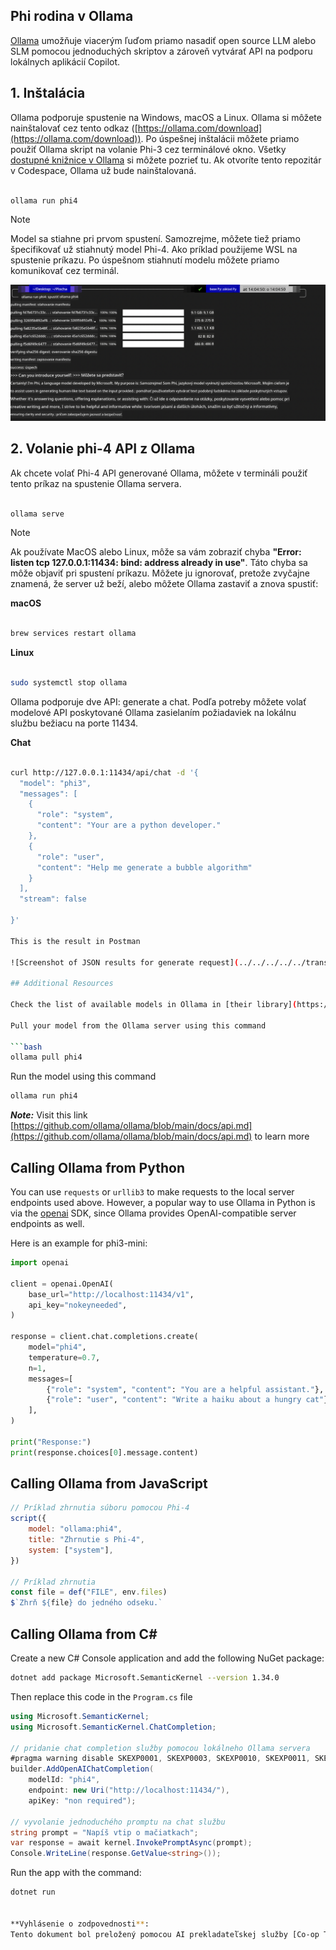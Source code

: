 <!--
CO_OP_TRANSLATOR_METADATA:
{
  "original_hash": "0b38834693bb497f96bf53f0d941f9a1",
  "translation_date": "2025-07-16T19:18:40+00:00",
  "source_file": "md/01.Introduction/02/04.Ollama.md",
  "language_code": "sk"
}
-->
## Phi rodina v Ollama


[Ollama](https://ollama.com) umožňuje viacerým ľuďom priamo nasadiť open source LLM alebo SLM pomocou jednoduchých skriptov a zároveň vytvárať API na podporu lokálnych aplikácií Copilot.

## **1. Inštalácia**

Ollama podporuje spustenie na Windows, macOS a Linux. Ollama si môžete nainštalovať cez tento odkaz ([https://ollama.com/download](https://ollama.com/download)). Po úspešnej inštalácii môžete priamo použiť Ollama skript na volanie Phi-3 cez terminálové okno. Všetky [dostupné knižnice v Ollama](https://ollama.com/library) si môžete pozrieť tu. Ak otvoríte tento repozitár v Codespace, Ollama už bude nainštalovaná.

```bash

ollama run phi4

```

> [!NOTE]
> Model sa stiahne pri prvom spustení. Samozrejme, môžete tiež priamo špecifikovať už stiahnutý model Phi-4. Ako príklad použijeme WSL na spustenie príkazu. Po úspešnom stiahnutí modelu môžete priamo komunikovať cez terminál.

![run](../../../../../translated_images/ollama_run.e9755172b162b381359f8dc8ad0eb1499e13266d833afaf29c47e928d6d7abc5.sk.png)

## **2. Volanie phi-4 API z Ollama**

Ak chcete volať Phi-4 API generované Ollama, môžete v termináli použiť tento príkaz na spustenie Ollama servera.

```bash

ollama serve

```

> [!NOTE]
> Ak používate MacOS alebo Linux, môže sa vám zobraziť chyba **"Error: listen tcp 127.0.0.1:11434: bind: address already in use"**. Táto chyba sa môže objaviť pri spustení príkazu. Môžete ju ignorovať, pretože zvyčajne znamená, že server už beží, alebo môžete Ollama zastaviť a znova spustiť:

**macOS**

```bash

brew services restart ollama

```

**Linux**

```bash

sudo systemctl stop ollama

```

Ollama podporuje dve API: generate a chat. Podľa potreby môžete volať modelové API poskytované Ollama zasielaním požiadaviek na lokálnu službu bežiacu na porte 11434.

**Chat**

```bash

curl http://127.0.0.1:11434/api/chat -d '{
  "model": "phi3",
  "messages": [
    {
      "role": "system",
      "content": "Your are a python developer."
    },
    {
      "role": "user",
      "content": "Help me generate a bubble algorithm"
    }
  ],
  "stream": false
  
}'

This is the result in Postman

![Screenshot of JSON results for generate request](../../../../../translated_images/ollama_gen.bda5d4e715366cc9c1cae2956e30bfd55b07b22ca782ef69e680100a9a1fd563.sk.png)

## Additional Resources

Check the list of available models in Ollama in [their library](https://ollama.com/library).

Pull your model from the Ollama server using this command

```bash
ollama pull phi4
```

Run the model using this command

```bash
ollama run phi4
```

***Note:*** Visit this link [https://github.com/ollama/ollama/blob/main/docs/api.md](https://github.com/ollama/ollama/blob/main/docs/api.md) to learn more

## Calling Ollama from Python

You can use `requests` or `urllib3` to make requests to the local server endpoints used above. However, a popular way to use Ollama in Python is via the [openai](https://pypi.org/project/openai/) SDK, since Ollama provides OpenAI-compatible server endpoints as well.

Here is an example for phi3-mini:

```python
import openai

client = openai.OpenAI(
    base_url="http://localhost:11434/v1",
    api_key="nokeyneeded",
)

response = client.chat.completions.create(
    model="phi4",
    temperature=0.7,
    n=1,
    messages=[
        {"role": "system", "content": "You are a helpful assistant."},
        {"role": "user", "content": "Write a haiku about a hungry cat"},
    ],
)

print("Response:")
print(response.choices[0].message.content)
```

## Calling Ollama from JavaScript 

```javascript
// Príklad zhrnutia súboru pomocou Phi-4
script({
    model: "ollama:phi4",
    title: "Zhrnutie s Phi-4",
    system: ["system"],
})

// Príklad zhrnutia
const file = def("FILE", env.files)
$`Zhrň ${file} do jedného odseku.`
```

## Calling Ollama from C#

Create a new C# Console application and add the following NuGet package:

```bash
dotnet add package Microsoft.SemanticKernel --version 1.34.0
```

Then replace this code in the `Program.cs` file

```csharp
using Microsoft.SemanticKernel;
using Microsoft.SemanticKernel.ChatCompletion;

// pridanie chat completion služby pomocou lokálneho Ollama servera
#pragma warning disable SKEXP0001, SKEXP0003, SKEXP0010, SKEXP0011, SKEXP0050, SKEXP0052
builder.AddOpenAIChatCompletion(
    modelId: "phi4",
    endpoint: new Uri("http://localhost:11434/"),
    apiKey: "non required");

// vyvolanie jednoduchého promptu na chat službu
string prompt = "Napíš vtip o mačiatkach";
var response = await kernel.InvokePromptAsync(prompt);
Console.WriteLine(response.GetValue<string>());
```

Run the app with the command:

```bash
dotnet run


**Vyhlásenie o zodpovednosti**:  
Tento dokument bol preložený pomocou AI prekladateľskej služby [Co-op Translator](https://github.com/Azure/co-op-translator). Aj keď sa snažíme o presnosť, prosím, majte na pamäti, že automatizované preklady môžu obsahovať chyby alebo nepresnosti. Originálny dokument v jeho pôvodnom jazyku by mal byť považovaný za autoritatívny zdroj. Pre kritické informácie sa odporúča profesionálny ľudský preklad. Nie sme zodpovední za akékoľvek nedorozumenia alebo nesprávne interpretácie vyplývajúce z použitia tohto prekladu.